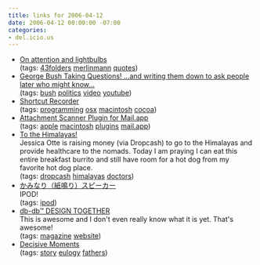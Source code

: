```yaml
---
title: links for 2006-04-12
date: 2006-04-12 00:00:00 -07:00
categories:
- del.icio.us
---
```


<ul class="delicious">
	<li>
		<div class="delicious-link"><a href="http://www.43folders.com/2006/04/11/lets-ride-bikes/">On attention and lightbulbs</a></div>
		<div class="delicious-tags">(tags: <a href="http://del.icio.us/torrez/43folders">43folders</a> <a href="http://del.icio.us/torrez/merlinmann">merlinmann</a> <a href="http://del.icio.us/torrez/quotes">quotes</a>)</div>
	</li>
	<li>
		<div class="delicious-link"><a href="http://willdo.philadelphiaweekly.com/archives/2006/04/this_video_of_p.html">George Bush Taking Questions! ...and writing them down to ask people later who might know...</a></div>
		<div class="delicious-tags">(tags: <a href="http://del.icio.us/torrez/bush">bush</a> <a href="http://del.icio.us/torrez/politics">politics</a> <a href="http://del.icio.us/torrez/video">video</a> <a href="http://del.icio.us/torrez/youtube">youtube</a>)</div>
	</li>
	<li>
		<div class="delicious-link"><a href="http://wafflesoftware.net/shortcut/">Shortcut Recorder</a></div>
		<div class="delicious-tags">(tags: <a href="http://del.icio.us/torrez/programming">programming</a> <a href="http://del.icio.us/torrez/osx">osx</a> <a href="http://del.icio.us/torrez/macintosh">macintosh</a> <a href="http://del.icio.us/torrez/cocoa">cocoa</a>)</div>
	</li>
	<li>
		<div class="delicious-link"><a href="http://home.cc.gatech.edu/eaganj/MailApp">Attachment Scanner Plugin for Mail.app</a></div>
		<div class="delicious-tags">(tags: <a href="http://del.icio.us/torrez/apple">apple</a> <a href="http://del.icio.us/torrez/macintosh">macintosh</a> <a href="http://del.icio.us/torrez/plugins">plugins</a> <a href="http://del.icio.us/torrez/mail.app">mail.app</a>)</div>
	</li>
	<li>
		<div class="delicious-link"><a href="http://www.dropcash.com/campaign/jaotte/help_send_jessica_on_a/">To the Himalayas!</a></div>
		<div class="delicious-extended">Jessica Otte is raising money (via Dropcash) to go to the Himalayas and provide healthcare to the nomads. Today I am praying I can eat this entire breakfast burrito and still have room for a hot dog from my favorite hot dog place.</div>
		<div class="delicious-tags">(tags: <a href="http://del.icio.us/torrez/dropcash">dropcash</a> <a href="http://del.icio.us/torrez/himalayas">himalayas</a> <a href="http://del.icio.us/torrez/doctors">doctors</a>)</div>
	</li>
	<li>
		<div class="delicious-link"><a href="http://www.thanko.jp/box_speaker/">かみなり（紙鳴り）スピーカー</a></div>
		<div class="delicious-extended">IPOD!</div>
		<div class="delicious-tags">(tags: <a href="http://del.icio.us/torrez/ipod">ipod</a>)</div>
	</li>
	<li>
		<div class="delicious-link"><a href="http://www.db-db.com/">db-db™ DESIGN TOGETHER</a></div>
		<div class="delicious-extended">This is awesome and I don't even really know what it is yet. That's awesome!</div>
		<div class="delicious-tags">(tags: <a href="http://del.icio.us/torrez/magazine">magazine</a> <a href="http://del.icio.us/torrez/website">website</a>)</div>
	</li>
	<li>
		<div class="delicious-link"><a href="http://www.seemann.com/dm/archives/2006/04/a_eulogy.html">Decisive Moments</a></div>
		<div class="delicious-tags">(tags: <a href="http://del.icio.us/torrez/story">story</a> <a href="http://del.icio.us/torrez/eulogy">eulogy</a> <a href="http://del.icio.us/torrez/fathers">fathers</a>)</div>
	</li>
</ul>
